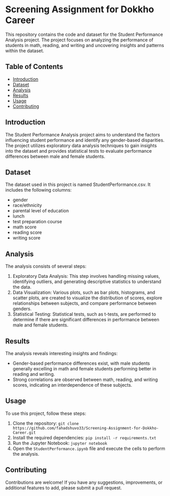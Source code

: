 # Screening Assignment for Dokkho Career

This repository contains the code and dataset for the Student Performance Analysis project. The project focuses on analyzing the performance of students in math, reading, and writing and uncovering insights and patterns within the dataset.

## Table of Contents
- [Introduction](#introduction)
- [Dataset](#dataset)
- [Analysis](#analysis)
- [Results](#results)
- [Usage](#usage)
- [Contributing](#contributing)

## Introduction
The Student Performance Analysis project aims to understand the factors influencing student performance and identify any gender-based disparities. The project utilizes exploratory data analysis techniques to gain insights into the dataset and provides statistical tests to evaluate performance differences between male and female students.

## Dataset
The dataset used in this project is named StudentPerformance.csv. It includes the following columns:
- gender
- race/ethnicity
- parental level of education
- lunch
- test preparation course
- math score
- reading score
- writing score

## Analysis
The analysis consists of several steps:
1. Exploratory Data Analysis: This step involves handling missing values, identifying outliers, and generating descriptive statistics to understand the data.
2. Data Visualization: Various plots, such as bar plots, histograms, and scatter plots, are created to visualize the distribution of scores, explore relationships between subjects, and compare performance between genders.
3. Statistical Testing: Statistical tests, such as t-tests, are performed to determine if there are significant differences in performance between male and female students.

## Results
The analysis reveals interesting insights and findings:
- Gender-based performance differences exist, with male students generally excelling in math and female students performing better in reading and writing.
- Strong correlations are observed between math, reading, and writing scores, indicating an interdependence of these subjects.

## Usage
To use this project, follow these steps:
1. Clone the repository: `git clone https://github.com/fahadshuvo33/Screening-Assignment-for-Dokkho-Career.git`
2. Install the required dependencies: `pip install -r requirements.txt`
3. Run the Jupyter Notebook: `jupyter notebook`
4. Open the `StudentPerformance.ipynb` file and execute the cells to perform the analysis.

## Contributing
Contributions are welcome! If you have any suggestions, improvements, or additional features to add, please submit a pull request. 
